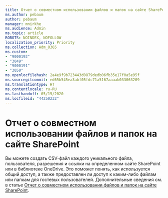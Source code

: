 ```yaml
---
title: Отчет о совместном использовании файлов и папок на сайте SharePoint
ms.author: pebaum
author: pebaum
manager: mnirkhe
ms.audience: Admin
ms.topic: article
ROBOTS: NOINDEX, NOFOLLOW
localization_priority: Priority
ms.collection: Adm_O365
ms.custom:
- "9000192"
- "3049"
- "9000191"
- "3050"
ms.openlocfilehash: 2a4e9f9b723443d0879dedb06fb35e17f0a5e95f
ms.sourcegitcommit: ed65b545ea3abf05fdc71a5167aaaab033063209
ms.translationtype: HT
ms.contentlocale: ru-RU
ms.lasthandoff: 05/15/2020
ms.locfileid: "44250232"
---
```

# <a name="report-on-file-and-folder-sharing-in-a-sharepoint-site"></a>Отчет о совместном использовании файлов и папок на сайте SharePoint

Вы можете создать CSV-файл каждого уникального файла, пользователя, разрешения и ссылки на определенном сайте SharePoint или в библиотеке OneDrive. Это поможет понять, как используется общий доступ, а также предоставлен ли доступ к каким-либо файлам или папкам для гостевых пользователей. Дополнительные сведения см. в статье [Отчет о совместном использовании файлов и папок на сайте SharePoint](https://docs.microsoft.com/sharepoint/sharing-reports).
